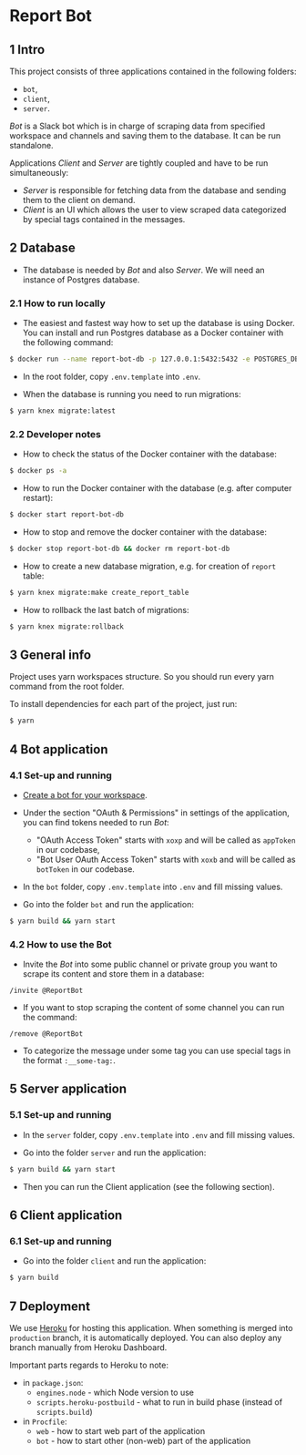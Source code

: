 # Report Bot

## 1 Intro

This project consists of three applications contained in the following folders:
  * `bot`,
  * `client`,
  * `server`.

*Bot* is a Slack bot which is in charge of scraping data from specified workspace and channels and saving them to the database. It can be run standalone.

Applications *Client* and *Server* are tightly coupled and have to be run simultaneously:
  * *Server* is responsible for fetching data from the database and sending them to the client on demand.
  * *Client* is an UI which allows the user to view scraped data categorized by special tags contained in the messages.

## 2 Database

  * The database is needed by *Bot* and also *Server*. We will need an instance of Postgres database.

### 2.1 How to run locally

  * The easiest and fastest way how to set up the database is using Docker. You can install and run Postgres database as a Docker container with the following command:

```bash
$ docker run --name report-bot-db -p 127.0.0.1:5432:5432 -e POSTGRES_DB=report_bot -e POSTGRES_PASSWORD=postgres -d postgres
```

  * In the root folder, copy `.env.template` into `.env`.

  * When the database is running you need to run migrations:

```bash
$ yarn knex migrate:latest
```

### 2.2 Developer notes

  * How to check the status of the Docker container with the database:

```bash
$ docker ps -a
```

  * How to run the Docker container with the database (e.g. after computer restart):

```bash
$ docker start report-bot-db
```

  * How to stop and remove the docker container with the database:

```bash
$ docker stop report-bot-db && docker rm report-bot-db
```

  * How to create a new database migration, e.g. for creation of `report` table:

```bash
$ yarn knex migrate:make create_report_table
```

  * How to rollback the last batch of migrations:

```bash
$ yarn knex migrate:rollback
```

## 3 General info

Project uses yarn workspaces structure. So you should run every yarn command from the root folder.

To install dependencies for each part of the project, just run:

```bash
$ yarn
```

## 4 Bot application

### 4.1 Set-up and running

  * [Create a bot for your workspace](https://get.slack.help/hc/en-us/articles/115005265703-Create-a-bot-for-your-workspace).

  * Under the section "OAuth & Permissions" in settings of the application, you can find tokens needed to run *Bot*:
    - "OAuth Access Token" starts with `xoxp` and will be called as `appToken` in our codebase,
    - "Bot User OAuth Access Token" starts with `xoxb` and will be called as `botToken` in our codebase.

  * In the `bot` folder, copy `.env.template` into `.env` and fill missing values.

  * Go into the folder `bot` and run the application:

```bash
$ yarn build && yarn start
```

### 4.2 How to use the Bot

  * Invite the *Bot* into some public channel or private group you want to scrape its content and store them in a database:

```
/invite @ReportBot 
```

  * If you want to stop scraping the content of some channel you can run the command:

```
/remove @ReportBot 
```

  * To categorize the message under some tag you can use special tags in the format `:__some-tag:`.

## 5 Server application

### 5.1 Set-up and running

  * In the `server` folder, copy `.env.template` into `.env` and fill missing values.

  * Go into the folder `server` and run the application:

```bash
$ yarn build && yarn start
```

  * Then you can run the Client application (see the following section).

## 6 Client application

### 6.1 Set-up and running

  * Go into the folder `client` and run the application:

```bash
$ yarn build
```

## 7 Deployment

We use [Heroku](https://www.heroku.com/home) for hosting this application. When something is merged into `production` branch, it is automatically deployed. You can also deploy any branch manually from Heroku Dashboard.

Important parts regards to Heroku to note:
  - in `package.json`:
    - `engines.node` - which Node version to use
    - `scripts.heroku-postbuild` - what to run in build phase (instead of `scripts.build`)
  - in `Procfile`:
    - `web` - how to start web part of the application
    - `bot` - how to start other (non-web) part of the application
